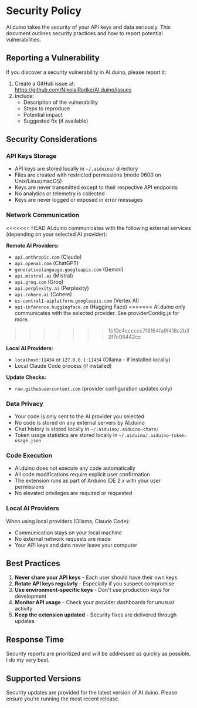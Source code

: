 # Security Policy

AI.duino takes the security of your API keys and data seriously. This document 
outlines security practices and how to report potential vulnerabilities.

## Reporting a Vulnerability

If you discover a security vulnerability in AI.duino, please report it:

1. Create a GitHub issue at: https://github.com/NikolaiRadke/AI.duino/issues
2. Include:
   - Description of the vulnerability
   - Steps to reproduce
   - Potential impact
   - Suggested fix (if available)

## Security Considerations

### API Keys Storage

- API keys are stored locally in `~/.aiduino/` directory
- Files are created with restricted permissions (mode 0600 on Unix/Linux/macOS)
- Keys are never transmitted except to their respective API endpoints
- No analytics or telemetry is collected
- Keys are never logged or exposed in error messages

### Network Communication

<<<<<<< HEAD
AI.duino communicates with the following external services (depending on your selected AI provider):

**Remote AI Providers:**
- `api.anthropic.com` (Claude)
- `api.openai.com` (ChatGPT)
- `generativelanguage.googleapis.com` (Gemini)
- `api.mistral.ai` (Mistral)
- `api.groq.com` (Groq)
- `api.perplexity.ai` (Perplexity)
- `api.cohere.ai` (Cohere)
- `us-central1-aiplatform.googleapis.com` (Vertex AI)
- `api-inference.huggingface.co` (Hugging Face)
=======
AI.duino only communicates with the selected provider.
See providerCondig.js for more.  
>>>>>>> 1bf0c4cccccc7f8164fa9f418c2b32f7c08442cc

**Local AI Providers:**
- `localhost:11434` or `127.0.0.1:11434` (Ollama - if installed locally)
- Local Claude Code process (if installed)

**Update Checks:**
- `raw.githubusercontent.com` (provider configuration updates only)

### Data Privacy

- Your code is only sent to the AI provider you selected
- No code is stored on any external servers by AI.duino
- Chat history is stored locally in `~/.aiduino/.aiduino-chats/`
- Token usage statistics are stored locally in `~/.aiduino/.aiduino-token-usage.json`

### Code Execution

- AI.duino does not execute any code automatically
- All code modifications require explicit user confirmation
- The extension runs as part of Arduino IDE 2.x with your user permissions
- No elevated privileges are required or requested

### Local AI Providers

When using local providers (Ollama, Claude Code):
- Communication stays on your local machine
- No external network requests are made
- Your API keys and data never leave your computer

## Best Practices

1. **Never share your API keys** - Each user should have their own keys
2. **Rotate API keys regularly** - Especially if you suspect compromise
3. **Use environment-specific keys** - Don't use production keys for development
4. **Monitor API usage** - Check your provider dashboards for unusual activity
5. **Keep the extension updated** - Security fixes are delivered through updates

## Response Time

Security reports are prioritized and will be addressed as quickly as possible. 
I do my very best.

## Supported Versions

Security updates are provided for the latest version of AI.duino. 
Please ensure you're running the most recent release.
